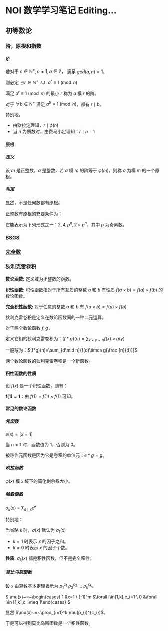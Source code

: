 # NOI 数学学习笔记 Editing$\dots$

## 初等数论

### 阶，原根和指数

#### 阶

若对于 $n\in \mathbb{N}^{+}, n\neq 1, a\in \mathbb{Z}，$ 满足 $gcd(a, n) = 1$。

则必定 $\exists r\in \mathbb{N}^{+}, \mathrm{ s.t.\ } a^r\equiv 1\pmod n$

满足 $a^r\equiv 1\pmod n$ 的最小 $r$ 称为 $a$ 模 $r$ 的阶。

对于 $\forall b\in \mathrm{N}^{+}$ 满足 $a^b\equiv 1\pmod n$，都有 $r\mid b$。

特别地，

- 由欧拉定理知，$r\mid \phi(n)$
- 当 $n$ 为质数时，由费马小定理知：$r\mid n-1$

#### 原根

##### 定义

设 $m$ 是正整数，$a$ 是整数，若 $a$ 模 $m$ 的阶等于 $\varphi(m)$，则称 $a$ 为模  $m$ 的一个原根。

##### 判定

显然，不是任何数都有原根。

正整数有原根的充要条件为：

它能表示为下列形式之一：$2,4,p^n,2\times p^n$，其中 $p$ 为奇素数。

### [BSGS](https://www.cnblogs.com/mklzc/p/16489129.html)

### [完全数](https://baike.sogou.com/v774869.htm)

### 狄利克雷卷积

**数论函数:** 定义域为正整数的函数。

**积性函数:** 积性函数指对于所有互质的整数 $a$ 和 $b$ 有性质 $f(a\times b)=f(a)\times f(b)$ 的数论函数。

**完全积性函数:** 对于任意的整数 $a$ 和 $b$ 有 $f(a\times b) = f(a) \times f(b)$

狄利克雷卷积是定义在数论函数间的一种二元运算。

对于两个数论函数 $f,g$，

定义它们的狄利克雷卷积为：$(f*g)(n)=\sum_{x\times y=n}{f(x)\times g(y)}$

一般写为：$(f*g)(n)=\sum_{d\mid n}{f(d)\times g(\frac {n}{d})}$

两个数论函数的狄利克雷卷积是一个新函数。

#### 积性函数的性质

设 $f(x)$ 是一个积性函数，则有：

$\mathbf{f(1)=1}$：由 $f(1)=f(1)\times f(1)$ 可知。

$\mathbf{}$

#### 常见的数论函数

##### 元函数

$e(x)=[x=1]$

当 $n=1$ 时，函数值为 $1$，否则为 $0$。

被称作元函数是因为它是卷积的单位元：$e*g=g$。

##### 欧拉函数

$\varphi(x)$ 模 `x` 域下的简化剩余系大小。

##### 除数函数

$\sigma_{k}(x)~=~\sum_{d \mid x} d^k$

特别地：

当省略 `k` 时，$\sigma(x)$ 默认为 $\sigma_{1}(x)$

- $k=1$ 时表示 $x$ 的因子之和。
- $k=0$ 时表示 $x$ 的因子个数。

**性质:** $\sigma_{k}(x)$ 都是积性函数，但不是完全积性。

##### 莫比乌斯函数

设 `x` 由算数基本定理表示为 $p_{1}^{c_1}~p_{2}^{c_2}~\dots~p_k^{c_k}$。

$
\mu(x)~=~\begin{cases}
1 &x=1
\\
(-1)^m &\forall i\in[1,k],c_i=1
\\
0 &\forall i\in [1,k],c_i\neq 1\end{cases}
$

显然 $\mu(x)~=~\prod_{i=1}^k \mu(p_{i}^{c_i})$。

于是可以得到莫比乌斯函数是一个积性函数。
